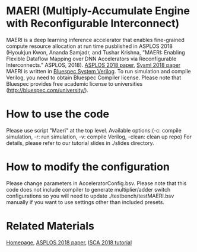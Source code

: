 # MAERI (Multiply-Accumulate Engine with Reconfigurable Interconnect)
MAERI is a deep learning inference accelerator that enables fine-grained compute resource allocation at run time pusblished in ASPLOS 2018 (Hyoukjun Kwon, Ananda Samjadr, and Tushar Krishna, "MAERI: Enabling Flexible Dataflow Mapping over DNN Accelerators via Reconfigurable Interconnects." ASPLOS, 2018). [ASPLOS 2018 paper](https://hyoukjunblog.files.wordpress.com/2018/01/maeri_asplos20181.pdf), [Sysml 2018 paper](https://hyoukjunblog.files.wordpress.com/2018/02/maer_sysml.pdf) MAERI is written in [Bluespec System Verilog](http://bluespec.com). To run simulation and compile Verilog, you need to obtain Bluespec Compiler license. Please note that Bluespec provides free academic license to universities (http://bluespec.com/university/).
# How to use the code
Please use script "Maeri" at the top level. Available options:(-c: compile simulation, -r: run simulation, -v: compile Verilog, -clean: clean up repo) For details, please refer to our tutorial slides in ./slides directory.
# How to modify the configuration
Please change parameters in AcceleratorConfig.bsv. Please note that this code does not include compiler to generate multiplier/adder switch configurations so you will need to update ./testbench/testMAERI.bsv manually if you want to use settings other than included presets.
# Related Materials
[Homepage](http://synergy.ece.gatech.edu/tools/maeri/), [ASPLOS 2018 paper](https://hyoukjunblog.files.wordpress.com/2018/01/maeri_asplos20181.pdf), [ISCA 2018 tutorial](http://synergy.ece.gatech.edu/tools/maeri/maeri_tutorial_isca2018/)
